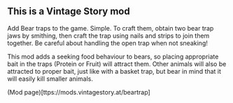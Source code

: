 ## This is a Vintage Story mod
Add Bear traps to the game. Simple. To craft them, obtain two bear trap jaws by smithing, then craft the trap using nails and strips to join them together. Be careful about handling the open trap when not sneaking!

This mod adds a seeking food behaviour to bears, so placing appropriate bait in the traps (Protein or Fruit) will attract them. Other animals will also be attracted to proper bait,
just like with a basket trap, but bear in mind that it will easily kill smaller animals.

(Mod page)[ttps://mods.vintagestory.at/beartrap]
